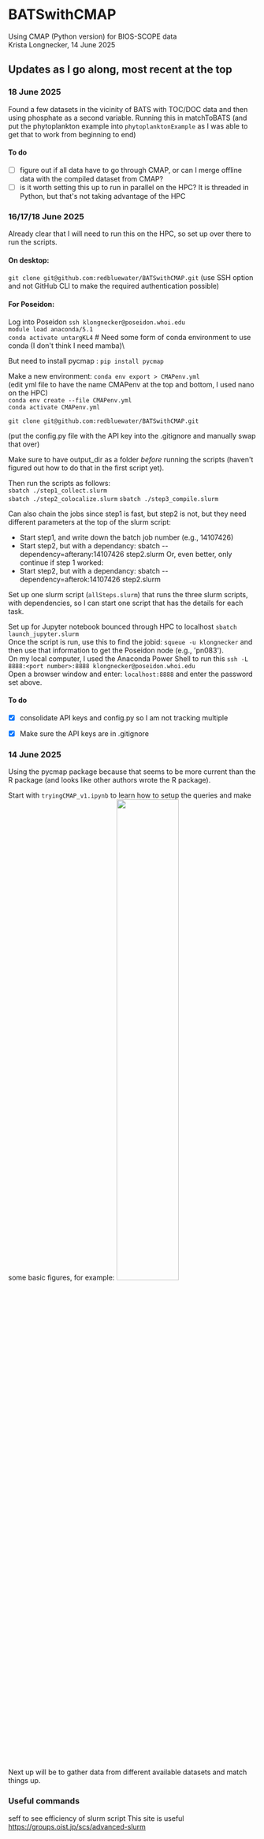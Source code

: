 # BATSwithCMAP
Using CMAP (Python version) for BIOS-SCOPE data\
Krista Longnecker, 14 June 2025

## Updates as I go along, most recent at the top
### 18 June 2025
Found a few datasets in the vicinity of BATS with TOC/DOC data and then using phosphate as a second variable. Running this in matchToBATS (and put the phytoplankton example into ``phytoplanktonExample`` as I was able to get that to work from beginning to end)

#### To do
- [ ] figure out if all data have to go through CMAP, or can I merge offline data with the compiled dataset from CMAP?
- [ ] is it worth setting this up to run in parallel on the HPC? It is threaded in Python, but that's not taking advantage of the HPC

### 16/17/18 June 2025
Already clear that I will need to run this on the HPC, so set up over there to run the scripts.

#### On desktop:
``git clone git@github.com:redbluewater/BATSwithCMAP.git`` (use SSH option and not GitHub CLI to make the required authentication possible)

#### For Poseidon:
Log into Poseidon ``ssh klongnecker@poseidon.whoi.edu``\
``module load anaconda/5.1``\
``conda activate untargKL4`` # Need some form of conda environment to use conda (I don't think I need mamba)\

But need to install pycmap : ``pip install pycmap``

Make a new environment:
``conda env export > CMAPenv.yml``\
(edit yml file to have the name CMAPenv at the top and bottom, I used nano on the HPC)\
``conda env create --file CMAPenv.yml``\
``conda activate CMAPenv.yml``

``git clone git@github.com:redbluewater/BATSwithCMAP.git``

(put the config.py file with the API key into the .gitignore and manually swap that over)

Make sure to have output_dir as a folder *before* running the scripts (haven't figured out how to do that in the first script yet).

Then run the scripts as follows:\
``sbatch ./step1_collect.slurm``\
``sbatch ./step2_colocalize.slurm``
``sbatch ./step3_compile.slurm``

Can also chain the jobs since step1 is fast, but step2 is not, but they need different parameters at the top of the slurm script:
* Start step1, and write down the batch job number (e.g., 14107426)
* Start step2, but with a dependancy:  sbatch --dependency=afterany:14107426 step2.slurm
Or, even better, only continue if step 1 worked:
* Start step2, but with a dependancy:  sbatch --dependency=afterok:14107426 step2.slurm

Set up one slurm script (``allSteps.slurm``) that runs the three slurm scripts, with dependencies, so I can start one script that has the details for each task.

Set up for Jupyter notebook bounced through HPC to localhost
```sbatch launch_jupyter.slurm```\
Once the script is run, use this to find the jobid: ```squeue -u klongnecker``` and then use that information to get the Poseidon node (e.g., 'pn083').\
On my local computer, I used the Anaconda Power Shell to run this ```ssh -L 8888:<port number>:8888 klongnecker@poseidon.whoi.edu```\
Open a browser window and enter: ```localhost:8888``` and enter the password set above.

#### To do
- [x] consolidate API keys and config.py so I am not tracking multiple
- [x] Make sure the API keys are in .gitignore


### 14 June 2025
Using the pycmap package because that seems to be more current than the R package (and looks like other authors wrote the R package).

Start with ``tryingCMAP_v1.ipynb`` to learn how to setup the queries and make some basic figures, for example: 
<img src="https://github.com/redbluewater/tryCMAP/blob/main/example_figure.jpg" width="50%" height = "50%">

Next up will be to gather data from different available datasets and match things up.

### Useful commands
seff to see efficiency of slurm script
This site is useful https://groups.oist.jp/scs/advanced-slurm
